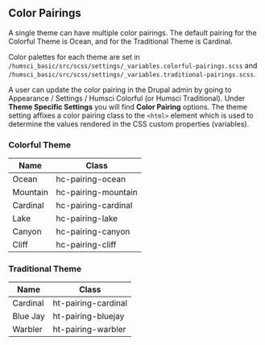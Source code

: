 ## Color Pairings

A single theme can have multiple color pairings. The default pairing for the Colorful Theme is Ocean, and for the Traditional Theme is Cardinal.

Color palettes for each theme are set in `/humsci_basic/src/scss/settings/_variables.colorful-pairings.scss` and `/humsci_basic/src/scss/settings/_variables.traditional-pairings.scss`.

A user can update the color pairing in the Drupal admin by going to Appearance / Settings / Humsci Colorful (or Humsci Traditional). Under **Theme Specific Settings** you will find **Color Pairing** options. The theme setting affixes a color pairing class to the `<html>` element which is used to determine the values rendered in the CSS custom properties (variables).

### Colorful Theme

| Name     | Class                |
|----------|----------------------|
| Ocean    | hc-pairing-ocean     |
| Mountain | hc-pairing-mountain  |
| Cardinal | hc-pairing-cardinal  |
| Lake     | hc-pairing-lake      |
| Canyon   | hc-pairing-canyon    |
| Cliff    | hc-pairing-cliff     |

### Traditional Theme

| Name     | Class                |
|----------|----------------------|
| Cardinal | ht-pairing-cardinal  |
| Blue Jay | ht-pairing-bluejay   |
| Warbler  | ht-pairing-warbler   |
